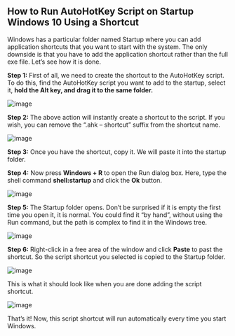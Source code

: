## How to Run AutoHotKey Script on Startup Windows 10 Using a Shortcut
Windows has a particular folder named Startup where you can add application shortcuts that you want to start with the system. The only downside is that you have to add the application shortcut rather than the full exe file. Let’s see how it is done.

**Step 1:** First of all, we need to create the shortcut to the AutoHotKey script. To do this, find the AutoHotKey script you want to add to the startup, select it, **hold the Alt key, and drag it to the same folder.**

![image](https://user-images.githubusercontent.com/10940193/184102158-d1385a36-8d22-47a8-a872-58f081a4ccc8.png)

**Step 2:** The above action will instantly create a shortcut to the script. If you wish, you can remove the “.ahk – shortcut” suffix from the shortcut name.

![image](https://user-images.githubusercontent.com/10940193/184102178-823b638f-6b8c-4d3a-8a4a-ce417a5bffbf.png)

**Step 3:** Once you have the shortcut, copy it. We will paste it into the startup folder.

**Step 4:** Now press **Windows + R** to open the Run dialog box. Here, type the shell command **shell:startup** and click the **Ok** button.

![image](https://user-images.githubusercontent.com/10940193/184102205-af26482e-4ff3-4a04-aa9f-7e54c72f2732.png)

**Step 5:** The Startup folder opens. Don’t be surprised if it is empty the first time you open it, it is normal. You could find it “by hand”, without using the Run command, but the path is complex to find it in the Windows tree.

![image](https://user-images.githubusercontent.com/10940193/184102227-1ab68b73-bbfa-47d2-9981-d8cb393ccb1f.png)

**Step 6:** Right-click in a free area of the window and click **Paste** to past the shortcut. So the script shortcut you selected is copied to the Startup folder.

![image](https://user-images.githubusercontent.com/10940193/184102407-ea4bad3b-5e4b-4ec3-85af-6cc44ae98636.png)

This is what it should look like when you are done adding the script shortcut.

![image](https://user-images.githubusercontent.com/10940193/184102441-20e8cd4b-650b-4a37-986e-c3f6929a4d01.png)

That’s it! Now, this script shortcut will run automatically every time you start Windows.
